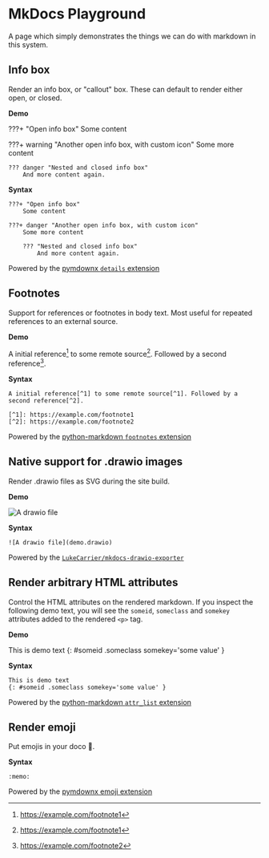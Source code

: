 MkDocs Playground
=================

A page which simply demonstrates the things we can do with markdown in this system.


## Info box

Render an info box, or "callout" box. These can default to render either open, or closed.

**Demo**

???+ "Open info box"
    Some content

???+ warning "Another open info box, with custom icon"
    Some more content

    ??? danger "Nested and closed info box"
        And more content again.

**Syntax**

```
???+ "Open info box"
    Some content

???+ danger "Another open info box, with custom icon"
    Some more content

    ??? "Nested and closed info box"
        And more content again.
```
Powered by the [pymdownx `details` extension](https://facelessuser.github.io/pymdown-extensions/extensions/details)


## Footnotes

Support for references or footnotes in body text. Most useful for repeated references to an external
source.

**Demo**

A initial reference[^1] to some remote source[^1]. Followed by a second reference[^2].

[^1]: https://example.com/footnote1
[^2]: https://example.com/footnote2

**Syntax**

```
A initial reference[^1] to some remote source[^1]. Followed by a second reference[^2].

[^1]: https://example.com/footnote1
[^2]: https://example.com/footnote2
```
Powered by the [python-markdown `footnotes` extension](https://python-markdown.github.io/extensions/footnotes)


## Native support for .drawio images

Render .drawio files as SVG during the site build.

**Demo**

![A drawio file](demo.drawio)

**Syntax**

```
![A drawio file](demo.drawio)
```
Powered by the [`LukeCarrier/mkdocs-drawio-exporter`](https://github.com/LukeCarrier/mkdocs-drawio-exporter)


## Render arbitrary HTML attributes

Control the HTML attributes on the rendered markdown. If you inspect the following demo text, you
will see the `someid`, `someclass` and `somekey` attributes added to the rendered `<p>` tag.

**Demo**

This is demo text
{: #someid .someclass somekey='some value' }

**Syntax**

```
This is demo text
{: #someid .someclass somekey='some value' }
```
Powered by the [python-markdown `attr_list` extension](https://python-markdown.github.io/extensions/attr_list)


## Render emoji

Put emojis in your doco :memo:.

**Syntax**

```
:memo:
```
Powered by the [pymdownx emoji extension](https://facelessuser.github.io/pymdown-extensions/extensions/emoji)
